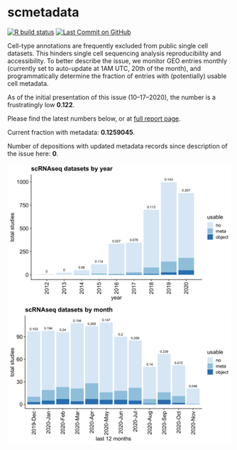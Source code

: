 
# scmetadata

<!-- badges: start -->

[![R build
status](https://github.com/rnabioco/scmetadata/workflows/pkgdown/badge.svg)](https://github.com/rnabioco/scmetadata/actions)
[![Last Commit on
GitHub](https://img.shields.io/badge/last%20run-11--15--2020-brightgreen)](https://rnabioco.github.io/scmetadata/articles/get_geo.html)
<!-- badges: end -->

Cell-type annotations are frequently excluded from public single cell
datasets. This hinders single cell sequencing analysis reproducibility
and accessibility. To better describe the issue, we monitor GEO entries
monthly (currently set to auto-update at 1AM UTC, 20th of the month),
and programmatically determine the fraction of entries with
(potentially) usable cell metadata.

As of the initial presentation of this issue (10–17–2020), the number is
a frustratingly low **0.122**.

Please find the latest numbers below, or at [full report
page](https://rnabioco.github.io/scmetadata/articles/get_geo.html).

Current fraction with metadata: **0.1259045**.

Number of depositions with updated metadata records since description of
the issue here: **0**.

![](man/figures/frac-1.png)<!-- -->![](man/figures/frac-2.png)<!-- -->
